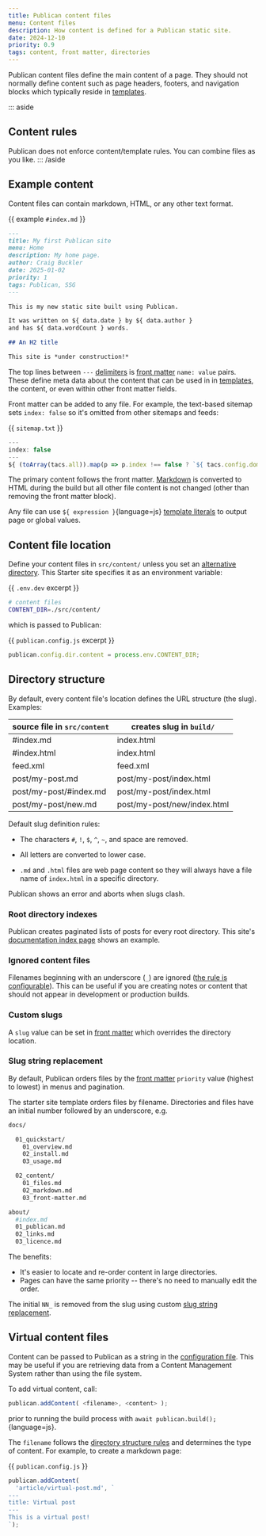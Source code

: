 ```yaml
---
title: Publican content files
menu: Content files
description: How content is defined for a Publican static site.
date: 2024-12-10
priority: 0.9
tags: content, front matter, directories
---
```


Publican content files define the main content of a page. They should not normally define content such as page headers, footers, and navigation blocks which typically reside in [templates](--ROOT--docs/templates/files/).

::: aside
## Content rules

Publican does not enforce content/template rules. You can combine files as you like.
::: /aside


## Example content

Content files can contain markdown, HTML, or any other text format.

{{ example `#index.md` }}
```md
---
title: My first Publican site
menu: Home
description: My home page.
author: Craig Buckler
date: 2025-01-02
priority: 1
tags: Publican, SSG
---

This is my new static site built using Publican.

It was written on ${ data.date } by ${ data.author }
and has ${ data.wordCount } words.

## An H2 title

This site is *under construction!*
```

The top lines between `---` [delimiters](--ROOT--docs/configuration/options/) is [front matter](--ROOT--docs/content/front-matter/) `name: value` pairs. These define meta data about the content that can be used in in [templates](--ROOT--docs/templates/files/), the content, or even within other front matter fields.

Front matter can be added to any file. For example, the text-based sitemap sets `index: false` so it's omitted from other sitemaps and feeds:

{{ `sitemap.txt` }}
```js
---
index: false
---
${ (toArray(tacs.all)).map(p => p.index !== false ? `${ tacs.config.domain }${ p.link }\n` : '').join('') }
```

The primary content follows the front matter. [Markdown](--ROOT--docs/content/markdown/) is converted to HTML during the build but all other file content is not changed (other than removing the front matter block).

Any file can use `${ expression }`{language=js} [template literals](--ROOT--docs/templates/template-literals/) to output page or global values.


## Content file location

Define your content files in `src/content/` unless you set an [alternative directory](--ROOT--docs/configuration/options/#directories).  This Starter site specifies it as an environment variable:

{{ `.env.dev` excerpt }}
```bash
# content files
CONTENT_DIR=./src/content/
```

which is passed to Publican:

{{ `publican.config.js` excerpt }}
```js
publican.config.dir.content = process.env.CONTENT_DIR;
```


## Directory structure

By default, every content file's location defines the URL structure (the slug). Examples:

|source file in `src/content`|creates slug in `build/`|
|-|-|
|\#index.md|index.html|
|\#index.html|index.html|
|feed.xml|feed.xml|
|post/my-post.md|post/my-post/index.html|
|post/my-post/\#index.md|post/my-post/index.html|
|post/my-post/new.md|post/my-post/new/index.html|

Default slug definition rules:

* The characters `#`, `!`, `$`, `^`, `~`, and space are removed.

* All letters are converted to lower case.

* `.md` and `.html` files are web page content so they will always have a file name of `index.html` in a specific directory.

Publican shows an error and aborts when slugs clash.


### Root directory indexes

Publican creates paginated lists of posts for every root directory. This site's [documentation index page](--ROOT--docs/) shows an example.


### Ignored content files

Filenames beginning with an underscore (`_`) are ignored ([the rule is configurable](--ROOT--docs/configuration/options/#ignored-content-files)). This can be useful if you are creating notes or content that should not appear in development or production builds.


### Custom slugs

A `slug` value can be set in [front matter](--ROOT--docs/content/front-matter/) which overrides the directory location.


### Slug string replacement

By default, Publican orders files by the [front matter](--ROOT--docs/content/front-matter/) `priority` value (highest to lowest) in menus and pagination.

The starter site template orders files by filename. Directories and files have an initial number followed by an underscore, e.g.

```bash
docs/

  01_quickstart/
    01_overview.md
    02_install.md
    03_usage.md

  02_content/
    01_files.md
    02_markdown.md
    03_front-matter.md

about/
  #index.md
  01_publican.md
  02_links.md
  03_licence.md
```

The benefits:

* It's easier to locate and re-order content in large directories.
* Pages can have the same priority -- there's no need to manually edit the order.

The initial `NN_` is removed from the slug using custom [slug string replacement](--ROOT--docs/configuration/options/#slug-string-replacement).


## Virtual content files

Content can be passed to Publican as a string in the [configuration file](--ROOT--docs/configuration/file/). This may be useful if you are retrieving data from a Content Management System rather than using the file system.

To add virtual content, call:

```js
publican.addContent( <filename>, <content> );
```

prior to running the build process with `await publican.build();`{language=js}.

The `filename` follows the [directory structure rules](#directory-structure) and determines the type of content. For example, to create a markdown page:

{{ `publican.config.js` }}
```js
publican.addContent(
  'article/virtual-post.md', `
---
title: Virtual post
---
This is a virtual post!
`);
```
